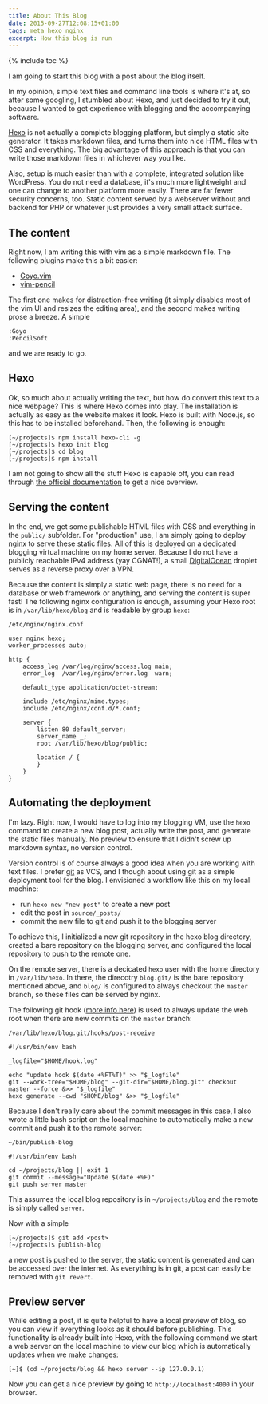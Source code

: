 ```yaml
---
title: About This Blog
date: 2015-09-27T12:08:15+01:00
tags: meta hexo nginx
excerpt: How this blog is run
---
```


{% include toc %}

I am going to start this blog with a post about the blog itself.

In my opinion, simple text files and command line tools is where it's at, so after some googling, I stumbled about Hexo, and just decided to try it out, because I wanted to get experience with blogging and the accompanying software.

[Hexo](https://hexo.io/) is not actually a complete blogging platform, but simply a static site generator. It takes markdown files, and turns them into nice HTML files with CSS and everything. The big advantage of this approach is that you can write those markdown files in whichever way you like.

Also, setup is much easier than with a complete, integrated solution like WordPress. You do not need a database, it's much more lightweight and one can change to another platform more easily. There are far fewer security concerns, too. Static content served by a webserver without and backend for PHP or whatever just provides a very small attack surface.

## The content

Right now, I am writing this with vim as a simple markdown file. The following plugins make this a bit easier:

  * [Goyo.vim](https://github.com/junegunn/goyo.vim)
  * [vim-pencil](https://github.com/reedes/vim-pencil)

The first one makes for distraction-free writing (it simply disables most of the vim UI and resizes the editing area), and the second makes writing prose a breeze. A simple

```vim
:Goyo
:PencilSoft
```

and we are ready to go.

## Hexo

Ok, so much about actually writing the text, but how do convert this text to a nice webpage? This is where Hexo comes into play. The installation is actually as easy as the website makes it look. Hexo is built with Node.js, so this has to be installed beforehand. Then, the following is enough:

```shell
[~/projects]$ npm install hexo-cli -g
[~/projects]$ hexo init blog
[~/projects]$ cd blog
[~/projects]$ npm install
```

I am not going to show all the stuff Hexo is capable off, you can read through [the official documentation](https://hexo.io/docs/) to get a nice overview.

## Serving the content

In the end, we get some publishable HTML files with CSS and everything in the `public/` subfolder. For "production" use, I am simply going to deploy [nginx](http://nginx.org/) to serve these static files. All of this is deployed on a dedicated blogging virtual machine on my home server. Because I do not have a publicly reachable IPv4 address (yay CGNAT!), a small [DigitalOcean](https://www.digitalocean.com/) droplet serves as a reverse proxy over a VPN.

Because the content is simply a static web page, there is no need for a database or web framework or anything, and serving the content is super fast! The following nginx configuration is enough, assuming your Hexo root is in `/var/lib/hexo/blog` and is readable by group `hexo`:

```
/etc/nginx/nginx.conf
```
```nginx
user nginx hexo;
worker_processes auto;

http {
    access_log /var/log/nginx/access.log main;
    error_log  /var/log/nginx/error.log  warn;

    default_type application/octet-stream;

    include /etc/nginx/mime.types;
    include /etc/nginx/conf.d/*.conf;

    server {
        listen 80 default_server;
        server_name _;
        root /var/lib/hexo/blog/public;

        location / {
        }
    }
}
```


## Automating the deployment

I'm lazy. Right now, I would have to log into my blogging VM, use the `hexo` command to create a new blog post, actually write the post, and generate the static files manually. No preview to ensure that I didn't screw up markdown syntax, no version control.

Version control is of course always a good idea when you are working with text files. I prefer [git](https://git-scm.com/) as VCS, and I though about using git as a simple deployment tool for the blog. I envisioned a workflow like this on my local machine:

  * run `hexo new "new post"` to create a new post
  * edit the post in `source/_posts/`
  * commit the new file to git and push it to the blogging server

To achieve this, I initialized a new git repository in the hexo blog directory, created a bare repository on the blogging server, and configured the local repository to push to the remote one.

On the remote server, there is a decicated `hexo` user with the home directory in `/var/lib/hexo`. In there, the direcotry `blog.git/` is the bare repository mentioned above, and `blog/` is configured to always checkout the `master` branch, so these files can be served by nginx.

The following git hook ([more info here](https://git-scm.com/book/en/v2/Customizing-Git-Git-Hooks)) is used to always update the web root when there are new commits on the `master` branch:

```
/var/lib/hexo/blog.git/hooks/post-receive
```
```shell
#!/usr/bin/env bash

_logfile="$HOME/hook.log"

echo "update hook $(date +%FT%T)" >> "$_logfile"
git --work-tree="$HOME/blog" --git-dir="$HOME/blog.git" checkout master --force &>> "$_logfile"
hexo generate --cwd "$HOME/blog" &>> "$_logfile"
```

Because I don't really care about the commit messages in this case, I also wrote a little bash script on the local machine to automatically make a new commit and push it to the remote server:

```
~/bin/publish-blog
```
```shell
#!/usr/bin/env bash

cd ~/projects/blog || exit 1
git commit --message="Update $(date +%F)"
git push server master
```


This assumes the local blog repository is in `~/projects/blog` and the remote is simply called `server`.

Now with a simple

```shell
[~/projects]$ git add <post>
[~/projects]$ publish-blog
```

a new post is pushed to the server, the static content is generated and can be accessed over the internet. As everything is in git, a post can easily be removed with `git revert`.

## Preview server

While editing a post, it is quite helpful to have a local preview of blog, so you can view if everything looks as it should before publishing. This functionality is already built into Hexo, with the following command we start a web server on the local machine to view our blog which is automatically updates when we make changes:

```shell
[~]$ (cd ~/projects/blog && hexo server --ip 127.0.0.1)
```

Now you can get a nice preview by going to `http://localhost:4000` in your browser.
